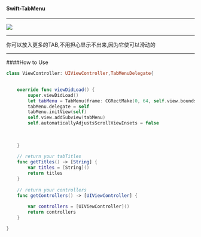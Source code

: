 #### Swift-TabMenu
***
![](https://github.com/candRabbit/Swift-TabMenu/blob/master/screenshot/tab-menu.gif)
***
你可以放入更多的TAB,不用担心显示不出来,因为它使可以滑动的
***
####How to Use 

```swift
class ViewController: UIViewController,TabMenuDelegate{

   
    override func viewDidLoad() {
        super.viewDidLoad()
        let tabMenu = TabMenu(frame: CGRectMake(0, 64, self.view.bounds.width, self.view.bounds.height-64))
        tabMenu.delegate = self
        tabMenu.initView(self)
        self.view.addSubview(tabMenu)
        self.automaticallyAdjustsScrollViewInsets = false
     
    
   
    }
    
    // return your tabTitles
    func getTitles() -> [String] {
        var titles = [String]()
        return titles
    }
    
    // return your controllers
    func getControllers() -> [UIViewController] {
        
        var controllers = [UIViewController]()
        return controllers
    }

}
```
